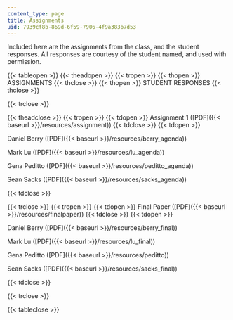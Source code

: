```yaml
---
content_type: page
title: Assignments
uid: 7939cf8b-869d-6f59-7906-4f9a383b7d53
---
```


Included here are the assignments from the class, and the student responses. All responses are courtesy of the student named, and used with permission.

{{< tableopen >}}
{{< theadopen >}}
{{< tropen >}}
{{< thopen >}}
ASSIGNMENTS
{{< thclose >}}
{{< thopen >}}
STUDENT RESPONSES
{{< thclose >}}

{{< trclose >}}

{{< theadclose >}}
{{< tropen >}}
{{< tdopen >}}
Assignment 1 ([PDF]({{< baseurl >}}/resources/assignment))
{{< tdclose >}}
{{< tdopen >}}


Daniel Berry ([PDF]({{< baseurl >}}/resources/berry_agenda))

Mark Lu ([PDF]({{< baseurl >}}/resources/lu_agenda))

Gena Peditto ([PDF]({{< baseurl >}}/resources/peditto_agenda))

Sean Sacks ([PDF]({{< baseurl >}}/resources/sacks_agenda))


{{< tdclose >}}

{{< trclose >}}
{{< tropen >}}
{{< tdopen >}}
Final Paper ([PDF]({{< baseurl >}}/resources/finalpaper))
{{< tdclose >}}
{{< tdopen >}}


Daniel Berry ([PDF]({{< baseurl >}}/resources/berry_final))

Mark Lu ([PDF]({{< baseurl >}}/resources/lu_final))

Gena Peditto ([PDF]({{< baseurl >}}/resources/peditto))

Sean Sacks ([PDF]({{< baseurl >}}/resources/sacks_final))


{{< tdclose >}}

{{< trclose >}}

{{< tableclose >}}